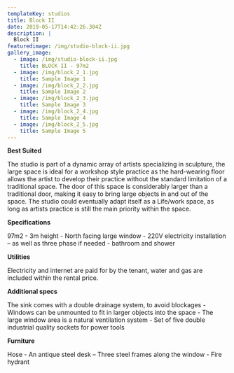 ```yaml
---
templateKey: studios
title: Block II
date: 2019-05-17T14:42:26.304Z
description: |
  Block II
featuredimage: /img/studio-block-ii.jpg
gallery_image:
  - image: /img/studio-block-ii.jpg
    title: BLOCK II - 97m2
  - image: /img/block_2_1.jpg
    title: Sample Image 1
  - image: /img/block_2_2.jpg
    title: Sample Image 2
  - image: /img/block_2_3.jpg
    title: Sample Image 3
  - image: /img/block_2_4.jpg
    title: Sample Image 4
  - image: /img/block_2_5.jpg
    title: Sample Image 5
---
```

**Best Suited** 

The studio is part of a dynamic array of artists specializing in sculpture, the large space is ideal for a workshop style practice as the hard-wearing floor allows the artist to develop their practice without the standard limitation of a traditional space.  The door of this space is considerably larger than a traditional door, making it easy to bring large objects in and out of the space. The studio could eventually adapt itself as a Life/work space, as long as artists practice is still the main priority within the space. 



**Specifications**

97m2 - 3m height - North facing large window - 220V electricity installation – as well as three phase if needed - bathroom and shower 



**Utilities**

Electricity and internet are paid for by the tenant, water and gas are included within the rental price.



**Additional specs**

The sink comes with a double drainage system, to avoid blockages - Windows can be unmounted to fit in larger objects into the space - The large window area is a natural ventilation system - Set of five double industrial quality sockets for power tools



**Furniture**

Hose - An antique steel desk – Three steel frames along the window - Fire hydrant
